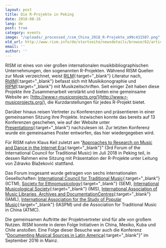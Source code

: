 ```yaml
---
layout: post
title: Die R-Projekte in Peking
date: 2018-08-16
lang: de
post: true
category: events
image: "/uploads/_processed_/csm_China_2018_R-Projekte_a99c431507.png"
old_url: http://www.rism.info/de/startseite/newsdetails/browse/62/article/64/the-r-projects-in-beijing.html
email: ''
author: ''
---
```



RISM ist eines von vier großen internationalen musikbibliographischen Unternehmungen, den sogenannten R-Projekten. Während RISM Quellen zur Musk verzeichnet, weist [RILM](http://www.rilm.org/){:target="_blank"} Literatur nach, [RIdIM](http://www.ridim.org/){:target="_blank"} befasst sich mit Musikikonographie und [RIPM](http://www.ripm.org/){:target="_blank"} mit Musikzeitschriften. Seit einiger Zeit haben diese Projekte ihre Zusammenarbeit verstärkt und bieten eine gemeinsame Website an: [http://www.r-musicprojects.org/](http://www.r-musicprojects.org/), die Kurzdarstellungen für jedes R-Projekt bietet.

Darüber hinaus reisen Vertreter zu Konferenzen und präsentieren in einer gemeinsamen Sitzung ihre Projekte. Inzwischen konnte das bereits auf 13 Konferenzen geschehen, wie auf der Website unter [Presentations](http://www.r-musicprojects.org/presentations.html){:target="_blank"} nachzulesen ist. Zur letzten Konferenz wurde ein gemeinsames Poster entworfen, das hier wiedergegeben wird.

Für RISM nahm Klaus Keil zuletzt am “[Approaches to Research on Music and Dance in the Internet Era](http://zhuanti.ccom.edu.cn/2018yyx/yywd/){:target="_blank"}” (3rd Forum of the International Council for Traditional Music) im Juli 2018 in Peking teil, in dessen Rahmen eine Sitzung mit Präsentation der R-Projekte unter Leitung von Zdravko Blažeković stattfand.

Das Forum insgesamt wurde getragen von sechs internationalen Gesellschaften: [International Council for Traditional Music](http://www.ictmusic.org/){:target="_blank"} (ICTM), [Society for Ethnomusicology](https://www.ethnomusicology.org/){:target="_blank"} (SEM), [International Musicological Society](https://www.musicology.org/){:target="_blank"} (IMS), [International Association of Music Libraries, Archives and DocumentationCentres](https://www.iaml.info/){:target="_blank"} (IAML), [International Association for the Study of Popular Music](http://www.iaspm.net/){:target="_blank"} (IASPM) und die Association for Traditional Music in China (ATMC).

Die gemeinsamen Auftritte der Projektvertreter sind für alle von großem Nutzen. RISM konnte in deren Folge Initiativen in China, Mexiko, Kuba und Chile anstoßen. Eine Folge dieser Besuche war auch die Konferenz “[Documenting Musical Sources in Latin America](http://www.rism.info/publications/latin-america-conference-2016/){:target="_blank"}” im September 2016 in Mainz.

<script type="text/javascript">var switchTo5x=true;</script><script type="text/javascript" src="http://w.sharethis.com/button/buttons.js"></script><script type="text/javascript">stLight.options({publisher: "9b601438-1ce1-49d8-bfd7-9cff5df54c17", doNotHash: false, doNotCopy: false, hashAddressBar: false});</script>
